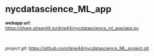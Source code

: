 # nycdatascience_ML_app
***webapp url***: https://share.streamlit.io/dnie44/nycdatascience_ml_app/app.py
<br>
<br>
<br>

*project git*: https://github.com/dnie44/nycdatascience_ML_project.git
